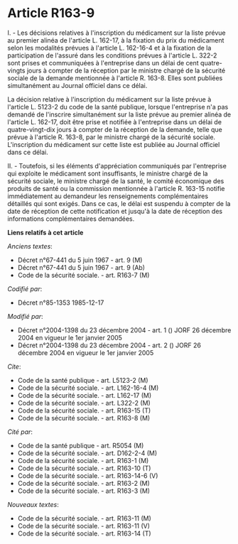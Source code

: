 # Article R163-9

I. - Les décisions relatives à l'inscription du médicament sur la liste prévue au premier alinéa de l'article L. 162-17, à la
fixation du prix du médicament selon les modalités prévues à l'article L. 162-16-4 et à la fixation de la participation de
l'assuré dans les conditions prévues à l'article L. 322-2 sont prises et communiquées à l'entreprise dans un délai de cent
quatre-vingts jours à compter de la réception par le ministre chargé de la sécurité sociale de la demande mentionnée à
l'article R. 163-8. Elles sont publiées simultanément au Journal officiel dans ce délai.

La décision relative à l'inscription du médicament sur la liste prévue à l'article L. 5123-2 du code de la santé publique,
lorsque l'entreprise n'a pas demandé de l'inscrire simultanément sur la liste prévue au premier alinéa de l'article L.
162-17, doit être prise et notifiée à l'entreprise dans un délai de quatre-vingt-dix jours à compter de la réception de la
demande, telle que prévue à l'article R. 163-8, par le ministre chargé de la sécurité sociale. L'inscription du médicament
sur cette liste est publiée au Journal officiel dans ce délai.

II. - Toutefois, si les éléments d'appréciation communiqués par l'entreprise qui exploite le médicament sont insuffisants, le
ministre chargé de la sécurité sociale, le ministre chargé de la santé, le comité économique des produits de santé ou la
commission mentionnée à l'article R. 163-15 notifie immédiatement au demandeur les renseignements complémentaires détaillés
qui sont exigés. Dans ce cas, le délai est suspendu à compter de la date de réception de cette notification et jusqu'à la
date de réception des informations complémentaires demandées.

**Liens relatifs à cet article**

_Anciens textes_:

  - Décret n°67-441 du 5 juin 1967 - art. 9 (M)
  - Décret n°67-441 du 5 juin 1967 - art. 9 (Ab)
  - Code de la sécurité sociale. - art. R163-7 (M)

_Codifié par_:

  - Décret n°85-1353 1985-12-17

_Modifié par_:

  - Décret n°2004-1398 du 23 décembre 2004 - art. 1 () JORF 26 décembre 2004 en vigueur le 1er janvier 2005
  - Décret n°2004-1398 du 23 décembre 2004 - art. 2 () JORF 26 décembre 2004 en vigueur le 1er janvier 2005

_Cite_:

  - Code de la santé publique - art. L5123-2 (M)
  - Code de la sécurité sociale. - art. L162-16-4 (M)
  - Code de la sécurité sociale. - art. L162-17 (M)
  - Code de la sécurité sociale. - art. L322-2 (M)
  - Code de la sécurité sociale. - art. R163-15 (T)
  - Code de la sécurité sociale. - art. R163-8 (M)

_Cité par_:

  - Code de la santé publique - art. R5054 (M)
  - Code de la sécurité sociale. - art. D162-2-4 (M)
  - Code de la sécurité sociale. - art. R163-1 (M)
  - Code de la sécurité sociale. - art. R163-10 (T)
  - Code de la sécurité sociale. - art. R163-14-6 (V)
  - Code de la sécurité sociale. - art. R163-2 (M)
  - Code de la sécurité sociale. - art. R163-3 (M)

_Nouveaux textes_:

  - Code de la sécurité sociale. - art. R163-11 (M)
  - Code de la sécurité sociale. - art. R163-11 (V)
  - Code de la sécurité sociale. - art. R163-14 (T)

